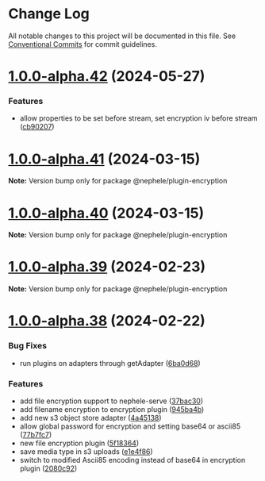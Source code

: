 # Change Log

All notable changes to this project will be documented in this file.
See [Conventional Commits](https://conventionalcommits.org) for commit guidelines.

# [1.0.0-alpha.42](https://github.com/sciactive/nephele/compare/v1.0.0-alpha.41...v1.0.0-alpha.42) (2024-05-27)


### Features

* allow properties to be set before stream, set encryption iv before stream ([cb90207](https://github.com/sciactive/nephele/commit/cb90207096b7ccdf545bd146cc5fa7e13a35eb08))





# [1.0.0-alpha.41](https://github.com/sciactive/nephele/compare/v1.0.0-alpha.40...v1.0.0-alpha.41) (2024-03-15)

**Note:** Version bump only for package @nephele/plugin-encryption





# [1.0.0-alpha.40](https://github.com/sciactive/nephele/compare/v1.0.0-alpha.39...v1.0.0-alpha.40) (2024-03-15)

**Note:** Version bump only for package @nephele/plugin-encryption





# [1.0.0-alpha.39](https://github.com/sciactive/nephele/compare/v1.0.0-alpha.38...v1.0.0-alpha.39) (2024-02-23)

**Note:** Version bump only for package @nephele/plugin-encryption





# [1.0.0-alpha.38](https://github.com/sciactive/nephele/compare/v1.0.0-alpha.37...v1.0.0-alpha.38) (2024-02-22)


### Bug Fixes

* run plugins on adapters through getAdapter ([6ba0d68](https://github.com/sciactive/nephele/commit/6ba0d68d3742646efb204cfa96393870a12aeda0))


### Features

* add file encryption support to nephele-serve ([37bac30](https://github.com/sciactive/nephele/commit/37bac308b75fd660ebbbe0d93ed86b504237d20c))
* add filename encryption to encryption plugin ([945ba4b](https://github.com/sciactive/nephele/commit/945ba4bcf29ff2a91c00226d87049ed79094b452))
* add new s3 object store adapter ([4a45138](https://github.com/sciactive/nephele/commit/4a451383cd59b395124c6f145f98dbffb8acd640))
* allow global password for encryption and setting base64 or ascii85 ([77b7fc7](https://github.com/sciactive/nephele/commit/77b7fc7a975bb08a97396b0120f4bcac64b46fbd))
* new file encryption plugin ([5f18364](https://github.com/sciactive/nephele/commit/5f18364275ec520fdd50bf456086bc0820ae98d2))
* save media type in s3 uploads ([e1e4f86](https://github.com/sciactive/nephele/commit/e1e4f869db9645a26ca53c357dbdb04f25b87d2f))
* switch to modified Ascii85 encoding instead of base64 in encryption plugin ([2080c92](https://github.com/sciactive/nephele/commit/2080c927447300506e2dd7eff1cfc1dd40374b7d))
